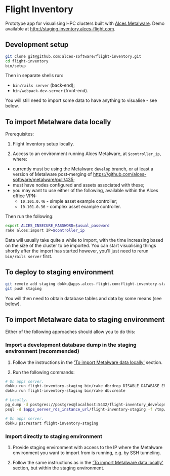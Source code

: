 # Flight Inventory

Prototype app for visualising HPC clusters built with [Alces
Metalware](https://github.com/alces-software/metalware). Demo available at
http://staging.inventory.alces-flight.com.

## Development setup

```bash
git clone git@github.com:alces-software/flight-inventory.git
cd flight-inventory
bin/setup
```

Then in separate shells run:

- `bin/rails server` (back-end);
- `bin/webpack-dev-server` (front-end).

You will still need to import some data to have anything to visualise - see
below.

## To import Metalware data locally

Prerequisites:

1. Flight Inventory setup locally.

2. Access to an environment running Alces Metalware, at `$controller_ip`,
   where:
  - currently must be using the Metalware `develop` branch, or at least a
    version of Metalware post-merging of
    https://github.com/alces-software/metalware/pull/435;
  - must have nodes configured and assets associated with these;
  - you may want to use either of the following, available within the Alces
     office VPN:
     - `10.101.0.46` - simple asset example controller;
     - `10.101.0.36` - complex asset example controller.

Then run the following:

```bash
export ALCES_INSECURE_PASSWORD=$usual_password
rake alces:import IP=$controller_ip
```

Data will usually take quite a while to import, with the time increasing based
on the size of the cluster to be imported. You can start visualising things
shortly after the import has started however, you'll just need to rerun
`bin/rails server` first.


## To deploy to staging environment

```bash
git remote add staging dokku@apps.alces-flight.com:flight-inventory-staging
git push staging
```

You will then need to obtain database tables and data by some means (see
below).


## To import Metalware data to staging environment

Either of the following approaches should allow you to do this:

### Import a development database dump in the staging environment (recommended)

1. Follow the instructions in the ['To import Metalware data
   locally'](#to-import-metalware-data-locally) section.

2. Run the following commands:

  ```bash
  # On apps server.
  dokku run flight-inventory-staging bin/rake db:drop DISABLE_DATABASE_ENVIRONMENT_CHECK=1
  dokku run flight-inventory-staging bin/rake db:create

  # Locally.
  pg_dump -d postgres://postgres@localhost:5432/flight-inventory_development > /tmp/dump.sql
  psql -d $apps_server_rds_instance_url/flight-inventory-staging -f /tmp/dump.sql

  # On apps server.
  dokku ps:restart flight-inventory-staging
  ```

### Import directly to staging environment

1. Provide staging environment with access to the IP where the Metalware
   environment you want to import from is running, e.g. by SSH tunneling.

2. Follow the same instructions as in the ['To import Metalware data
   locally'](#to-import-metalware-data-locally) section, but within the staging
   environment.
